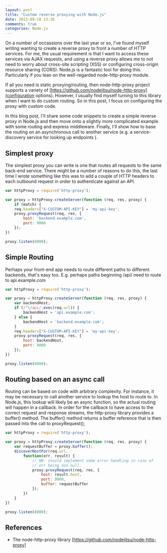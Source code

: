 ```yaml
---
layout: post
title: "Custom reverse proxying with Node.js"
date: 2013-09-18 13:36
comments: true
categories: Node.js
---
```

On a number of occassions over the last year or so, I've found myself writing
wanting to create a reverse proxy to front a number of HTTP services. For me,
the usual requirement is that I want to access these services via AJAX requests,
and using a reverse proxy allows me to not need to worry about cross-site scripting
(XSS) or configuring cross-origin resource sharing (CORS). Node.js is a fantastic
tool for doing this. Particularly if you lean on the well-regarded
node-http-proxy module.

If all you need is static proxying/routing, then node-http-proxy project
supports a variety of
[https://github.com/nodejitsu/node-http-proxy](configuration options).
However, I usually find myself turning to this library when I want to
do custom routing. So in this post, I focus on configuring the proxy with
custom code.

In this blog post, I'll share some code snippets to create a simple reverse proxy
in Node.js and then move onto a slightly more complicated example with some routing
and express middleware. Finally, I'll show how to base the routing on an asynchronous
call to another service (e.g. a service-discovery service for looking up endpoints ).
<!-- more -->

Simplest proxy
--------------

The simplest proxy you can write is one that routes all requests to the same
back-end service. There might be a number of reasons to do this, the last time I
wrote something like this was to add a couple of HTTP headers to each outbound
request in order to authenticate against an API.

```javascript
var httpProxy = require('http-proxy');

var proxy = httpProxy.createServer(function (req, res, proxy) {
	if (match) {
	req.headers["X-CUSTOM-API-KEY"] = 'my-api-key';
    proxy.proxyRequest(req, res, {
	    host: 'backend.example.com',
        port: 9000
    });      
})

proxy.listen(8000);
```

Simple Routing
--------------

Perhaps your front-end app needs to route different paths to different backends,
that's easy too. E.g. perhaps paths beginning /api/ need to route to api.example.com

```javascript
var httpProxy = require('http-proxy');

var proxy = httpProxy.createServer(function (req, res, proxy) {
	var backendHost;
	if (/^\/api/.exec(req.url)) {
		backendHost = 'api.example.com';
	} else {
		backendHost = 'backend.example.com';		
	}
	req.headers["X-CUSTOM-API-KEY"] = 'my-api-key';
    proxy.proxyRequest(req, res, {
	    host: backendHost,
        port: 9000
    });
})

proxy.listen(8000);
```

Routing based on an async call
------------------------------

Routing can be based on code with arbitrary complexity. For instance, it may be
necessary to call another service to lookup the host to route to. In Node.js, this
lookup will likely be an async function, so the actual routing will happen in
a callback. In order for the callback to have access to the correct request and
response streams, the http-proxy library provides a buffer() method.
The buffer() method returns a buffer reference that is then passed into
the call to proxyRequest();

```javascript
var httpProxy = require('http-proxy');

var proxy = httpProxy.createServer(function (req, res, proxy) {
	var requestBuffer = proxy.buffer();
	discoverHostFor(req.url,
		function(err, result) {
			// NB: should implement some error handling in case of
			// err being non-null.
			proxy.proxyRequest(req, res, {
				host: result.host,
				port: 9000,
				buffer: requestBuffer
			});
		})
	}
})

proxy.listen(8000);
```

References
----------

* The node-http-proxy library [https://github.com/nodejitsu/node-http-proxy]

